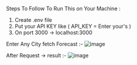 Steps To Follow To Run This on Your Machine :
1. Create .env file
2. Put your API KEY like ( API_KEY = Enter your's )
3. On port 3000 -> localhost:3000

Enter Any City fetch Forecast :-
![image](https://user-images.githubusercontent.com/84332200/133893979-1e0c8f5c-cc59-4489-b867-dcfe1e3e2af4.png)

After Request -> result :- 
![image](https://user-images.githubusercontent.com/84332200/133894440-fa8ae1bd-b848-45a9-a7a2-46130cbacb4d.png)

